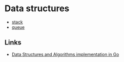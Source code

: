 # Data structures
- [stack](https://gist.github.com/01fac3c330d28cff43e75c773593df7c)
- [queue](https://gist.github.com/ea20e78881d9663b8db0e338d2176f8d)

## Links
- [Data Structures and Algorithms implementation in Go](https://github.com/floyernick/Data-Structures-and-Algorithms)